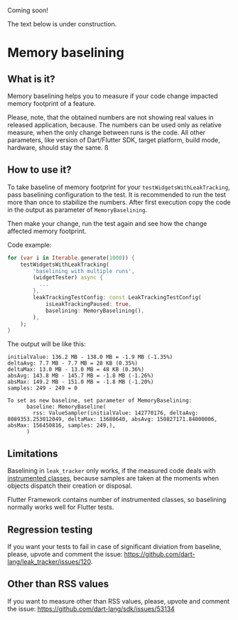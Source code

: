 Coming soon!

The text below is under construction.

# Memory baselining

## What is it?

Memory baselining helps you to measure if your code change impacted memory footprint of a feature.

Please, note, that the obtained numbers are not showing real values in released application,
because. The numbers can be used only as relative measure, when the only change between runs
is the code.
All other parameters, like version of Dart/Flutter SDK, target platform, build mode, hardware,
should stay the same.
ß
## How to use it?

To take baseline of memory footprint for your `testWidgetsWithLeakTracking`, pass baselining configuration to the test. It is recommended
to run the test more than once to stabilize the numbers.
After first execution copy the code in the output as parameter of `MemoryBaselining`.

Then make your change, run the test again and see how the change affected memory footprint.

Code example:

```dart
for (var i in Iterable.generate(1000)) {
    testWidgetsWithLeakTracking(
        'baselining with multiple runs',
        (widgetTester) async {
          ...
        },
        leakTrackingTestConfig: const LeakTrackingTestConfig(
            isLeakTrackingPaused: true,
            baselining: MemoryBaselining(),
        ),
    );
}

```

The output will be like this:

```
initialValue: 136.2 MB - 138.0 MB = -1.9 MB (-1.35%)
deltaAvg: 7.7 MB - 7.7 MB = 28 KB (0.35%)
deltaMax: 13.0 MB - 13.0 MB = 48 KB (0.36%)
absAvg: 143.8 MB - 145.7 MB = -1.8 MB (-1.26%)
absMax: 149.2 MB - 151.0 MB = -1.8 MB (-1.20%)
samples: 249 - 249 = 0

To set as new baseline, set parameter of MemoryBaselining:
      baseline: MemoryBaseline(
        rss: ValueSampler(initialValue: 142770176, deltaAvg: 8089353.253012049, deltaMax: 13680640, absAvg: 150827171.84000006, absMax: 156450816, samples: 249,),
      )
```

## Limitations

Baselining in `leak_tracker` only works, if the measured code deals with
[instrumented classes](DETECT.md#limitations), because samples are taken at the moments when objects dispatch their creation or disposal.

Flutter Framework contains number of instrumented classes, so baselining normally works well for
Flutter tests.

## Regression testing

If you want your tests to fail in case of significant diviation from baseline,
please, upvote and comment the issue: https://github.com/dart-lang/leak_tracker/issues/120.

## Other than RSS values

If you want to measure other than RSS values,
please, upvote and comment the issue: https://github.com/dart-lang/sdk/issues/53134
